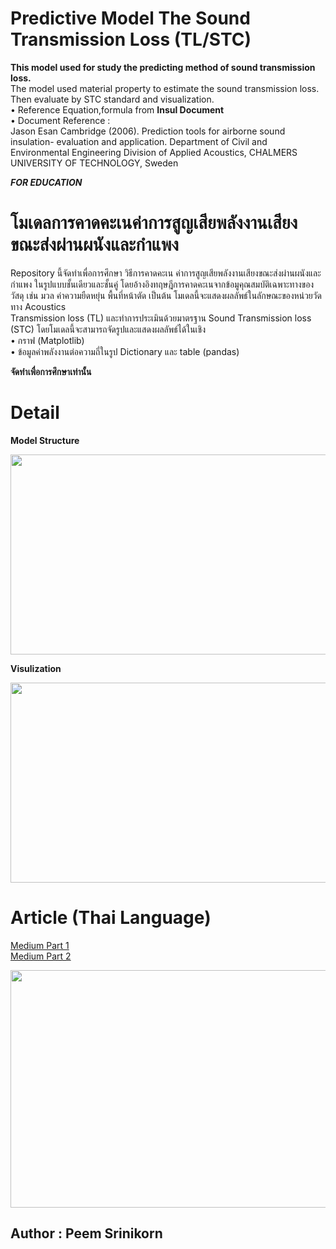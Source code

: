 # Predictive Model The Sound Transmission Loss (TL/STC) # 

**This model used for study the predicting method of sound transmission loss.**  
The model used material property to estimate the sound transmission loss. Then evaluate by STC standard and visualization.   
• Reference Equation,formula from **Insul Document**  
• Document Reference :   
Jason Esan Cambridge (2006). Prediction tools for airborne sound insulation- evaluation and application. Department of Civil and  Environmental Engineering Division of Applied Acoustics, CHALMERS UNIVERSITY OF TECHNOLOGY, Sweden  

***FOR EDUCATION***    

# โมเดลการคาดคะเนค่าการสูญเสียพลังงานเสียงขณะส่งผ่านผนังและกำแพง #  
Repository นี้จัดทำเพื่อการศึกษา วิธีการคาดคะเน ค่าการสูญเสียพลังงานเสียงขณะส่งผ่านผนังและกำแพง ในรูปแบบชั้นเดียวและชั้นคู่ โดยอ้างอิงทฤษฎีการคาดคะเนจากข้อมูคุณสมบัติเฉพาะทางของวัสดุ เช่น มวล ค่าความยืดหยุ่น พื้นที่หน้าตัด เป็นต้น โมเดลนี้จะแสดงผลลัพธ์ในลักษณะของหน่วยวัดทาง Acoustics   
Transmission loss (TL) และทำการประเมินด้วยมาตรฐาน Sound Transmission loss (STC) โดยโมเดลนี้จะสามารถจัดรูปและแสดงผลลัพธ์ได้ในเชิง      
• กราฟ (Matplotlib)   
• ข้อมูลค่าพลังงานต่อความถี่ในรูป Dictionary และ table (pandas)     

**จัดทำเพื่อการศึกษาเท่านั้น**  

# Detail #

**Model Structure** 

<img src= "https://cdn-images-1.medium.com/max/1000/1*Q9x3g-9g_U35-RKMm55tLw.png" align ="bottom" height="320" width="600" ></img> 

**Visulization**  

<img src="https://cdn-images-1.medium.com/max/1000/1*8ukywsj7mOJe_n_utts_ZQ.png" align ="bottom" height="320" width="600" ></img>


# Article (Thai Language) #  
<a href ="https://medium.com/@p.srinikorn/%E0%B8%A1%E0%B8%B2%E0%B8%A5%E0%B8%AD%E0%B8%87%E0%B9%83%E0%B8%8A%E0%B9%89-python-%E0%B8%AA%E0%B8%A3%E0%B9%89%E0%B8%B2%E0%B8%87%E0%B9%82%E0%B8%A1%E0%B9%80%E0%B8%94%E0%B8%A5-predict-%E0%B8%84%E0%B9%88%E0%B8%B2-sound-transmission-loss-tl-stc-afbf4b3ff150"> Medium Part 1 </a>   
<a href ="https://medium.com/@p.srinikorn/%E0%B8%A1%E0%B8%B2%E0%B8%A5%E0%B8%AD%E0%B8%87%E0%B9%83%E0%B8%8A%E0%B9%89-python-%E0%B8%AA%E0%B8%A3%E0%B9%89%E0%B8%B2%E0%B8%87%E0%B9%82%E0%B8%A1%E0%B9%80%E0%B8%94%E0%B8%A5-predict-%E0%B8%84%E0%B9%88%E0%B8%B2-sound-transmission-loss-tl-stc-part-2-f79d184c97ad"> Medium Part 2 </a>    

<img src="https://cdn-images-1.medium.com/max/1000/1*D2U9IBPAclPUpZpH6GvBNA.jpeg" align ="bottom" height="380" width="600"></img>  
  
## Author : Peem Srinikorn 
